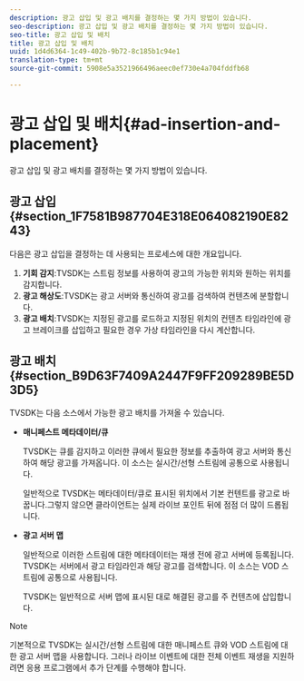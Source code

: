 ```yaml
---
description: 광고 삽입 및 광고 배치를 결정하는 몇 가지 방법이 있습니다.
seo-description: 광고 삽입 및 광고 배치를 결정하는 몇 가지 방법이 있습니다.
seo-title: 광고 삽입 및 배치
title: 광고 삽입 및 배치
uuid: 1d4d6364-1c49-402b-9b72-8c185b1c94e1
translation-type: tm+mt
source-git-commit: 5908e5a3521966496aeec0ef730e4a704fddfb68

---
```



# 광고 삽입 및 배치{#ad-insertion-and-placement}

광고 삽입 및 광고 배치를 결정하는 몇 가지 방법이 있습니다.

## 광고 삽입 {#section_1F7581B987704E318E064082190E8243}

다음은 광고 삽입을 결정하는 데 사용되는 프로세스에 대한 개요입니다.

1. **기회 감지**:TVSDK는 스트림 정보를 사용하여 광고의 가능한 위치와 원하는 위치를 감지합니다.
1. **광고 해상도**:TVSDK는 광고 서버와 통신하여 광고를 검색하여 컨텐츠에 분할합니다.
1. **광고 배치**:TVSDK는 지정된 광고를 로드하고 지정된 위치의 컨텐츠 타임라인에 광고 브레이크를 삽입하고 필요한 경우 가상 타임라인을 다시 계산합니다.

## 광고 배치 {#section_B9D63F7409A2447F9FF209289BE5D3D5}

TVSDK는 다음 소스에서 가능한 광고 배치를 가져올 수 있습니다.

* **매니페스트 메타데이터/큐**

   TVSDK는 큐를 감지하고 이러한 큐에서 필요한 정보를 추출하여 광고 서버와 통신하여 해당 광고를 가져옵니다. 이 소스는 실시간/선형 스트림에 공통으로 사용됩니다.

   일반적으로 TVSDK는 메타데이터/큐로 표시된 위치에서 기본 컨텐트를 광고로 바꿉니다.그렇지 않으면 클라이언트는 실제 라이브 포인트 뒤에 점점 더 많이 드롭됩니다.

* **광고 서버 맵**

   일반적으로 이러한 스트림에 대한 메타데이터는 재생 전에 광고 서버에 등록됩니다. TVSDK는 서버에서 광고 타임라인과 해당 광고를 검색합니다. 이 소스는 VOD 스트림에 공통으로 사용됩니다.

   TVSDK는 일반적으로 서버 맵에 표시된 대로 해결된 광고를 주 컨텐츠에 삽입합니다.

>[!NOTE]
>
>기본적으로 TVSDK는 실시간/선형 스트림에 대한 매니페스트 큐와 VOD 스트림에 대한 광고 서버 맵을 사용합니다. 그러나 라이브 이벤트에 대한 전체 이벤트 재생을 지원하려면 응용 프로그램에서 추가 단계를 수행해야 합니다.

